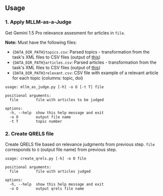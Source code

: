 ## Usage

### 1. Apply MLLM-as-a-Judge

Get Gemini 1.5 Pro relevance assesment for articles in `file`.

<b>Note:</b> Must have the following files:
- `{DATA_DIR_PATH}topics.csv`: Parsed topics - transformation from the task's XML files to CSV files (output of [this](https://github.com/catarinaopires/eval-multimodal-medical-case-retrieval/tree/main/src#parse-datasets))
- `{DATA_DIR_PATH}articles.csv`: Parsed articles - transformation from the task's XML files to CSV files (output of [this](https://github.com/catarinaopires/eval-multimodal-medical-case-retrieval/tree/main/src#parse-datasets))
- `{DATA_DIR_PATH}relevant.csv`: CSV file with example of a relevant article for each topic (columns: topic, doi)

```
usage: mllm_as_judge.py [-h] -o O [-t T] file

positional arguments:
  file        file with articles to be judged

options:
  -h, --help  show this help message and exit
  -o O        output file name
  -t T        topic number
```

### 2. Create QRELS file

Create QRELS file based on relevance judgments from previous step. `file` corresponds to `O` (output file name) from previous step.

```
usage: create_qrels.py [-h] -o O file

positional arguments:
  file        file with articles judged

options:
  -h, --help  show this help message and exit
  -o O        output qrels file name
```